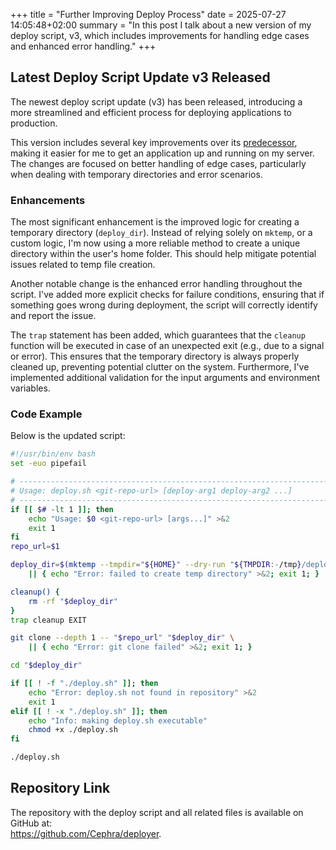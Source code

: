 +++
title = "Further Improving Deploy Process"
date = 2025-07-27 14:05:48+02:00
summary = "In this post I talk about a new version of my deploy script, v3, which includes improvements for handling edge cases and enhanced error handling."
+++
## Latest Deploy Script Update v3 Released

The newest deploy script update (v3) has been released, introducing a more streamlined and efficient process for deploying applications to production.

This version includes several key improvements over its [predecessor](/posts/further-improvements-auto-deploy), making it easier for me to get an application up and running on my server. The changes are focused on better handling of edge cases, particularly when dealing with temporary directories and error scenarios.

### Enhancements

The most significant enhancement is the improved logic for creating a temporary directory (`deploy_dir`). Instead of relying solely on `mktemp`, or a custom logic, I'm now using a more reliable method to create a unique directory within the user's home folder. This should help mitigate potential issues related to temp file creation.

Another notable change is the enhanced error handling throughout the script. I've added more explicit checks for failure conditions, ensuring that if something goes wrong during deployment, the script will correctly identify and report the issue.

The `trap` statement has been added, which guarantees that the `cleanup` function will be executed in case of an unexpected exit (e.g., due to a signal or error). This ensures that the temporary directory is always properly cleaned up, preventing potential clutter on the system. Furthermore, I've implemented additional validation for the input arguments and environment variables.

### Code Example

Below is the updated script:

```bash
#!/usr/bin/env bash
set -euo pipefail

# -----------------------------------------------------------------------------
# Usage: deploy.sh <git-repo-url> [deploy-arg1 deploy-arg2 ...]
# -----------------------------------------------------------------------------
if [[ $# -lt 1 ]]; then
    echo "Usage: $0 <git-repo-url> [args...]" >&2
    exit 1
fi
repo_url=$1

deploy_dir=$(mktemp --tmpdir="${HOME}" --dry-run "${TMPDIR:-/tmp}/deploy.XXXXXXXXXX") \
    || { echo "Error: failed to create temp directory" >&2; exit 1; }

cleanup() {
    rm -rf "$deploy_dir"
}
trap cleanup EXIT

git clone --depth 1 -- "$repo_url" "$deploy_dir" \
    || { echo "Error: git clone failed" >&2; exit 1; }

cd "$deploy_dir"

if [[ ! -f "./deploy.sh" ]]; then
    echo "Error: deploy.sh not found in repository" >&2
    exit 1
elif [[ ! -x "./deploy.sh" ]]; then
    echo "Info: making deploy.sh executable"
    chmod +x ./deploy.sh
fi

./deploy.sh
```

## Repository Link
The repository with the deploy script and all related files is available on GitHub at: \
https://github.com/Cephra/deployer.

